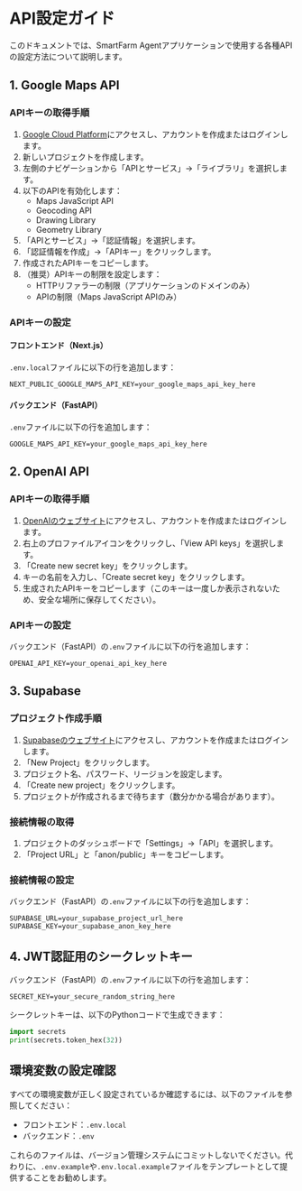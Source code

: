 # API設定ガイド

このドキュメントでは、SmartFarm Agentアプリケーションで使用する各種APIの設定方法について説明します。

## 1. Google Maps API

### APIキーの取得手順

1. [Google Cloud Platform](https://console.cloud.google.com/)にアクセスし、アカウントを作成またはログインします。
2. 新しいプロジェクトを作成します。
3. 左側のナビゲーションから「APIとサービス」→「ライブラリ」を選択します。
4. 以下のAPIを有効化します：
   - Maps JavaScript API
   - Geocoding API
   - Drawing Library
   - Geometry Library
5. 「APIとサービス」→「認証情報」を選択します。
6. 「認証情報を作成」→「APIキー」をクリックします。
7. 作成されたAPIキーをコピーします。
8. （推奨）APIキーの制限を設定します：
   - HTTPリファラーの制限（アプリケーションのドメインのみ）
   - APIの制限（Maps JavaScript APIのみ）

### APIキーの設定

#### フロントエンド（Next.js）
`.env.local`ファイルに以下の行を追加します：
```
NEXT_PUBLIC_GOOGLE_MAPS_API_KEY=your_google_maps_api_key_here
```

#### バックエンド（FastAPI）
`.env`ファイルに以下の行を追加します：
```
GOOGLE_MAPS_API_KEY=your_google_maps_api_key_here
```

## 2. OpenAI API

### APIキーの取得手順

1. [OpenAIのウェブサイト](https://platform.openai.com/)にアクセスし、アカウントを作成またはログインします。
2. 右上のプロファイルアイコンをクリックし、「View API keys」を選択します。
3. 「Create new secret key」をクリックします。
4. キーの名前を入力し、「Create secret key」をクリックします。
5. 生成されたAPIキーをコピーします（このキーは一度しか表示されないため、安全な場所に保存してください）。

### APIキーの設定

バックエンド（FastAPI）の`.env`ファイルに以下の行を追加します：
```
OPENAI_API_KEY=your_openai_api_key_here
```

## 3. Supabase

### プロジェクト作成手順

1. [Supabaseのウェブサイト](https://supabase.com/)にアクセスし、アカウントを作成またはログインします。
2. 「New Project」をクリックします。
3. プロジェクト名、パスワード、リージョンを設定します。
4. 「Create new project」をクリックします。
5. プロジェクトが作成されるまで待ちます（数分かかる場合があります）。

### 接続情報の取得

1. プロジェクトのダッシュボードで「Settings」→「API」を選択します。
2. 「Project URL」と「anon/public」キーをコピーします。

### 接続情報の設定

バックエンド（FastAPI）の`.env`ファイルに以下の行を追加します：
```
SUPABASE_URL=your_supabase_project_url_here
SUPABASE_KEY=your_supabase_anon_key_here
```

## 4. JWT認証用のシークレットキー

バックエンド（FastAPI）の`.env`ファイルに以下の行を追加します：
```
SECRET_KEY=your_secure_random_string_here
```

シークレットキーは、以下のPythonコードで生成できます：
```python
import secrets
print(secrets.token_hex(32))
```

## 環境変数の設定確認

すべての環境変数が正しく設定されているか確認するには、以下のファイルを参照してください：

- フロントエンド：`.env.local`
- バックエンド：`.env`

これらのファイルは、バージョン管理システムにコミットしないでください。代わりに、`.env.example`や`.env.local.example`ファイルをテンプレートとして提供することをお勧めします。
